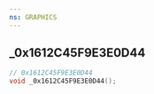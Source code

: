 ```yaml
---
ns: GRAPHICS
---
```

## _0x1612C45F9E3E0D44

```c
// 0x1612C45F9E3E0D44
void _0x1612C45F9E3E0D44();
```


